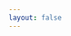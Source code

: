 ```yaml
---
layout: false
---
```

<script lang="ts" setup>
  import TimeLine from "./trade-war-time-line.vue"
  import Group from "./group.vue"
</script>

<Group />